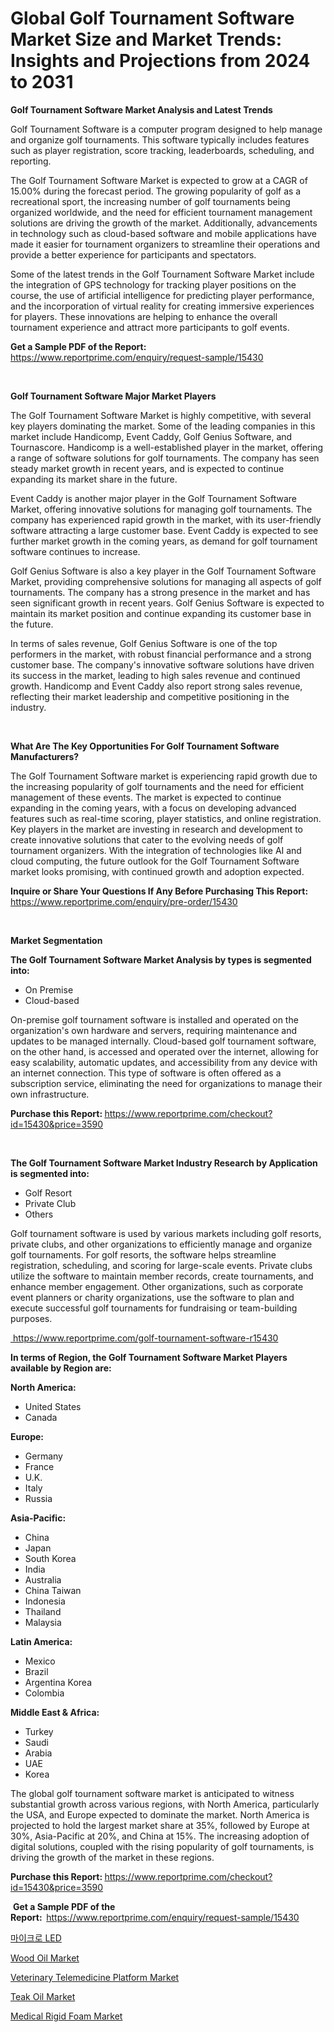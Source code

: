 <p><h1>Global Golf Tournament Software Market Size and Market Trends: Insights and Projections from 2024 to 2031</h1></p><p><strong>Golf Tournament Software Market Analysis and Latest Trends</strong></p>
<p><p>Golf Tournament Software is a computer program designed to help manage and organize golf tournaments. This software typically includes features such as player registration, score tracking, leaderboards, scheduling, and reporting.</p><p>The Golf Tournament Software Market is expected to grow at a CAGR of 15.00% during the forecast period. The growing popularity of golf as a recreational sport, the increasing number of golf tournaments being organized worldwide, and the need for efficient tournament management solutions are driving the growth of the market. Additionally, advancements in technology such as cloud-based software and mobile applications have made it easier for tournament organizers to streamline their operations and provide a better experience for participants and spectators.</p><p>Some of the latest trends in the Golf Tournament Software Market include the integration of GPS technology for tracking player positions on the course, the use of artificial intelligence for predicting player performance, and the incorporation of virtual reality for creating immersive experiences for players. These innovations are helping to enhance the overall tournament experience and attract more participants to golf events.</p></p>
<p><strong>Get a Sample PDF of the Report:&nbsp;</strong> <a href="https://www.reportprime.com/enquiry/request-sample/15430">https://www.reportprime.com/enquiry/request-sample/15430</a></p>
<p>&nbsp;</p>
<p><strong>Golf Tournament Software Major Market Players</strong></p>
<p><p>The Golf Tournament Software Market is highly competitive, with several key players dominating the market. Some of the leading companies in this market include Handicomp, Event Caddy, Golf Genius Software, and Tournascore. Handicomp is a well-established player in the market, offering a range of software solutions for golf tournaments. The company has seen steady market growth in recent years, and is expected to continue expanding its market share in the future.</p><p>Event Caddy is another major player in the Golf Tournament Software Market, offering innovative solutions for managing golf tournaments. The company has experienced rapid growth in the market, with its user-friendly software attracting a large customer base. Event Caddy is expected to see further market growth in the coming years, as demand for golf tournament software continues to increase.</p><p>Golf Genius Software is also a key player in the Golf Tournament Software Market, providing comprehensive solutions for managing all aspects of golf tournaments. The company has a strong presence in the market and has seen significant growth in recent years. Golf Genius Software is expected to maintain its market position and continue expanding its customer base in the future.</p><p>In terms of sales revenue, Golf Genius Software is one of the top performers in the market, with robust financial performance and a strong customer base. The company's innovative software solutions have driven its success in the market, leading to high sales revenue and continued growth. Handicomp and Event Caddy also report strong sales revenue, reflecting their market leadership and competitive positioning in the industry.</p></p>
<p>&nbsp;</p>
<p><strong>What Are The Key Opportunities For Golf Tournament Software Manufacturers?</strong></p>
<p><p>The Golf Tournament Software market is experiencing rapid growth due to the increasing popularity of golf tournaments and the need for efficient management of these events. The market is expected to continue expanding in the coming years, with a focus on developing advanced features such as real-time scoring, player statistics, and online registration. Key players in the market are investing in research and development to create innovative solutions that cater to the evolving needs of golf tournament organizers. With the integration of technologies like AI and cloud computing, the future outlook for the Golf Tournament Software market looks promising, with continued growth and adoption expected.</p></p>
<p><strong>Inquire or Share Your Questions If Any Before Purchasing This Report:</strong> <a href="https://www.reportprime.com/enquiry/pre-order/15430">https://www.reportprime.com/enquiry/pre-order/15430</a></p>
<p>&nbsp;</p>
<p><strong>Market Segmentation</strong></p>
<p><strong>The Golf Tournament Software Market Analysis by types is segmented into:</strong></p>
<p><ul><li>On Premise</li><li>Cloud-based</li></ul></p>
<p><p>On-premise golf tournament software is installed and operated on the organization's own hardware and servers, requiring maintenance and updates to be managed internally. Cloud-based golf tournament software, on the other hand, is accessed and operated over the internet, allowing for easy scalability, automatic updates, and accessibility from any device with an internet connection. This type of software is often offered as a subscription service, eliminating the need for organizations to manage their own infrastructure.</p></p>
<p><strong>Purchase this Report:&nbsp;</strong><a href="https://www.reportprime.com/checkout?id=15430&price=3590">https://www.reportprime.com/checkout?id=15430&price=3590</a></p>
<p>&nbsp;</p>
<p><strong>The Golf Tournament Software Market Industry Research by Application is segmented into:</strong></p>
<p><ul><li>Golf Resort</li><li>Private Club</li><li>Others</li></ul></p>
<p><p>Golf tournament software is used by various markets including golf resorts, private clubs, and other organizations to efficiently manage and organize golf tournaments. For golf resorts, the software helps streamline registration, scheduling, and scoring for large-scale events. Private clubs utilize the software to maintain member records, create tournaments, and enhance member engagement. Other organizations, such as corporate event planners or charity organizations, use the software to plan and execute successful golf tournaments for fundraising or team-building purposes.</p></p>
<p><a href="https://www.reportprime.com/golf-tournament-software-r15430">&nbsp;https://www.reportprime.com/golf-tournament-software-r15430</a></p>
<p><strong>In terms of Region, the Golf Tournament Software Market Players available by Region are:</strong></p>
<p>
    <p> <strong> North America: </strong>
        <ul>
            <li>United States</li>
            <li>Canada</li>
        </ul>
        </p> 
    <p> <strong> Europe: </strong>
        <ul>
            <li>Germany</li>
            <li>France</li>
            <li>U.K.</li>
            <li>Italy</li>
            <li>Russia</li>
        </ul>
        </p> 
    <p> <strong> Asia-Pacific: </strong>
        <ul>
            <li>China</li>
            <li>Japan</li>
            <li>South Korea</li>
            <li>India</li>
            <li>Australia</li>
            <li>China Taiwan</li>
            <li>Indonesia</li>
            <li>Thailand</li>
            <li>Malaysia</li>
        </ul>
        </p> 
    <p> <strong> Latin America: </strong>
        <ul>
            <li>Mexico</li>
            <li>Brazil</li>
            <li>Argentina Korea</li>
            <li>Colombia</li>
        </ul>
        </p> 
    <p> <strong> Middle East & Africa: </strong>
        <ul>
            <li>Turkey</li>
            <li>Saudi</li>
            <li>Arabia</li>
            <li>UAE</li>
            <li>Korea</li>
        </ul>
    </p>
    </p>
<p><p>The global golf tournament software market is anticipated to witness substantial growth across various regions, with North America, particularly the USA, and Europe expected to dominate the market. North America is projected to hold the largest market share at 35%, followed by Europe at 30%, Asia-Pacific at 20%, and China at 15%. The increasing adoption of digital solutions, coupled with the rising popularity of golf tournaments, is driving the growth of the market in these regions.</p></p>
<p><strong>Purchase this Report: </strong><a href="https://www.reportprime.com/checkout?id=15430&price=3590">https://www.reportprime.com/checkout?id=15430&price=3590</a></p>
<p>&nbsp;<strong>Get a Sample PDF of the Report:&nbsp;&nbsp;</strong><a href="https://www.reportprime.com/enquiry/request-sample/15430">https://www.reportprime.com/enquiry/request-sample/15430</a></p>
<p><strong></strong></p>
<p><p><a href="https://medium.com/@rickymetzdvm/%EB%A7%88%EC%9D%B4%ED%81%AC%EB%A1%9C-led-%EC%8B%9C%EC%9E%A5-%EC%A0%84%EB%A7%9D-%EC%82%B0%EC%97%85-%EA%B0%9C%EC%9A%94-%EB%B0%8F-%EC%98%88%EC%B8%A1-2024%EB%85%84%EB%B6%80%ED%84%B0-2031%EB%85%84-5eb223c31150">마이크로 LED</a></p><p><a href="https://issuu.com/reportprime-2/docs/wood-oil-market-size-2030.pptx">Wood Oil Market</a></p><p><a href="https://github.com/kosella/Market-Research-Report-List-2/blob/main/veterinary-telemedicine-platform-market.md">Veterinary Telemedicine Platform Market</a></p><p><a href="https://issuu.com/reportprime-2/docs/teak-oil-market-size-2030.pptx">Teak Oil Market</a></p><p><a href="https://www.linkedin.com/pulse/medical-rigid-foam-market-research-report-provides-critical-tfqje?trackingId=g7H7h0noa3CEduyB9V7Aew%3D%3D">Medical Rigid Foam Market</a></p></p>